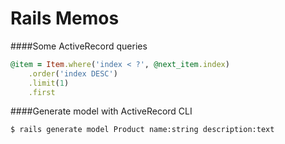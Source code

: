 Rails Memos
===========

####Some ActiveRecord queries

```ruby
@item = Item.where('index < ?', @next_item.index)
	.order('index DESC')
	.limit(1)
	.first
```

####Generate model with ActiveRecord CLI

```bash
$ rails generate model Product name:string description:text
```
